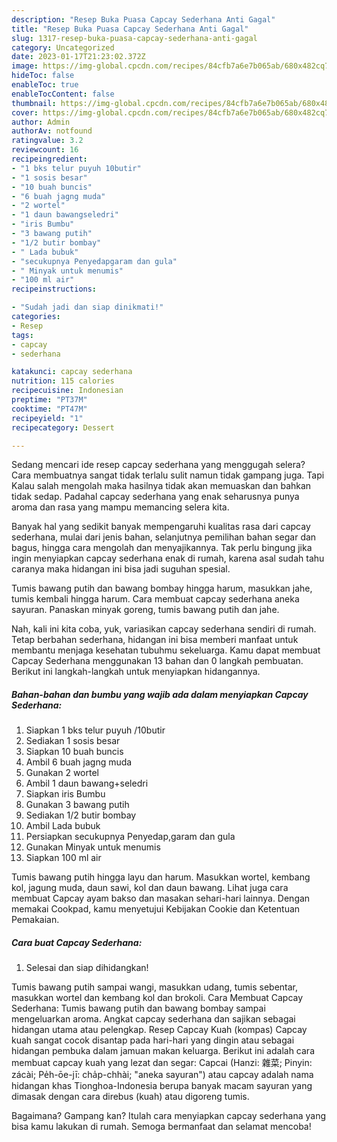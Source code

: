 ```yaml
---
description: "Resep Buka Puasa Capcay Sederhana Anti Gagal"
title: "Resep Buka Puasa Capcay Sederhana Anti Gagal"
slug: 1317-resep-buka-puasa-capcay-sederhana-anti-gagal
category: Uncategorized
date: 2023-01-17T21:23:02.372Z
image: https://img-global.cpcdn.com/recipes/84cfb7a6e7b065ab/680x482cq70/capcay-sederhana-foto-resep-utama.jpg
hideToc: false
enableToc: true
enableTocContent: false
thumbnail: https://img-global.cpcdn.com/recipes/84cfb7a6e7b065ab/680x482cq70/capcay-sederhana-foto-resep-utama.jpg
cover: https://img-global.cpcdn.com/recipes/84cfb7a6e7b065ab/680x482cq70/capcay-sederhana-foto-resep-utama.jpg
author: Admin
authorAv: notfound
ratingvalue: 3.2
reviewcount: 16
recipeingredient:
- "1 bks telur puyuh 10butir"
- "1 sosis besar"
- "10 buah buncis"
- "6 buah jagng muda"
- "2 wortel"
- "1 daun bawangseledri"
- "iris Bumbu"
- "3 bawang putih"
- "1/2 butir bombay"
- " Lada bubuk"
- "secukupnya Penyedapgaram dan gula"
- " Minyak untuk menumis"
- "100 ml air"
recipeinstructions:

- "Sudah jadi dan siap dinikmati!"
categories:
- Resep
tags:
- capcay
- sederhana

katakunci: capcay sederhana 
nutrition: 115 calories
recipecuisine: Indonesian
preptime: "PT37M"
cooktime: "PT47M"
recipeyield: "1"
recipecategory: Dessert

---
```



Sedang mencari ide resep capcay sederhana yang menggugah selera? Cara membuatnya sangat tidak terlalu sulit namun tidak gampang juga. Tapi Kalau salah mengolah maka hasilnya tidak akan memuaskan dan bahkan tidak sedap. Padahal capcay sederhana yang enak seharusnya punya aroma dan rasa yang mampu memancing selera kita.


Banyak hal yang sedikit banyak mempengaruhi kualitas rasa dari capcay sederhana, mulai dari jenis bahan, selanjutnya pemilihan bahan segar dan bagus, hingga cara mengolah dan menyajikannya. Tak perlu bingung jika ingin menyiapkan capcay sederhana enak di rumah, karena asal sudah tahu caranya maka hidangan ini bisa jadi suguhan spesial.

Tumis bawang putih dan bawang bombay hingga harum, masukkan jahe, tumis kembali hingga harum. Cara membuat capcay sederhana aneka sayuran. Panaskan minyak goreng, tumis bawang putih dan jahe.


Nah, kali ini kita coba, yuk, variasikan capcay sederhana sendiri di rumah. Tetap berbahan sederhana, hidangan ini bisa memberi manfaat untuk membantu menjaga kesehatan tubuhmu sekeluarga. Kamu dapat membuat Capcay Sederhana menggunakan 13 bahan dan 0 langkah pembuatan. Berikut ini langkah-langkah untuk menyiapkan hidangannya.

<!--inarticleads1-->

##### Bahan-bahan dan bumbu yang wajib ada dalam menyiapkan Capcay Sederhana:

1. Siapkan 1 bks telur puyuh /10butir
1. Sediakan 1 sosis besar
1. Siapkan 10 buah buncis
1. Ambil 6 buah jagng muda
1. Gunakan 2 wortel
1. Ambil 1 daun bawang+seledri
1. Siapkan iris Bumbu
1. Gunakan 3 bawang putih
1. Sediakan 1/2 butir bombay
1. Ambil  Lada bubuk
1. Persiapkan secukupnya Penyedap,garam dan gula
1. Gunakan  Minyak untuk menumis
1. Siapkan 100 ml air


Tumis bawang putih hingga layu dan harum. Masukkan wortel, kembang kol, jagung muda, daun sawi, kol dan daun bawang. Lihat juga cara membuat Capcay ayam bakso dan masakan sehari-hari lainnya. Dengan memakai Cookpad, kamu menyetujui Kebijakan Cookie dan Ketentuan Pemakaian. 

<!--inarticleads2-->

##### Cara buat Capcay Sederhana:


1. Selesai dan siap dihidangkan!

Tumis bawang putih sampai wangi, masukkan udang, tumis sebentar, masukkan wortel dan kembang kol dan brokoli. Cara Membuat Capcay Sederhana: Tumis bawang putih dan bawang bombay sampai mengeluarkan aroma. Angkat capcay sederhana dan sajikan sebagai hidangan utama atau pelengkap. Resep Capcay Kuah (kompas) Capcay kuah sangat cocok disantap pada hari-hari yang dingin atau sebagai hidangan pembuka dalam jamuan makan keluarga. Berikut ini adalah cara membuat capcay kuah yang lezat dan segar: Capcai (Hanzi: 雜菜; Pinyin: zácài; Pe̍h-ōe-jī: cha̍p-chhài; &#34;aneka sayuran&#34;) atau capcay adalah nama hidangan khas Tionghoa-Indonesia berupa banyak macam sayuran yang dimasak dengan cara direbus (kuah) atau digoreng tumis. 

Bagaimana? Gampang kan? Itulah cara menyiapkan capcay sederhana yang bisa kamu lakukan di rumah. Semoga bermanfaat dan selamat mencoba!
